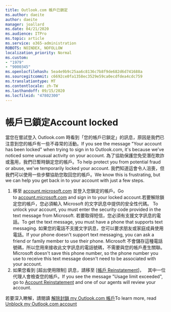 ```yaml
---
title: Outlook.com 帳戶已鎖定
ms.author: daeite
author: daeite
manager: joallard
ms.date: 04/21/2020
ms.audience: ITPro
ms.topic: article
ms.service: o365-administration
ROBOTS: NOINDEX, NOFOLLOW
localization_priority: Normal
ms.custom:
- "1979"
- "9000345"
ms.openlocfilehash: 5ea4e9b9c25aa6c8136c7b8f9de682d6d741688a
ms.sourcegitcommit: c6692ce0fa1358ec3529e59ca0ecdfdea4cdc759
ms.translationtype: MT
ms.contentlocale: zh-TW
ms.lasthandoff: 09/15/2020
ms.locfileid: "47802300"
---
```

# <a name="account-locked"></a><span data-ttu-id="78ccf-102">帳戶已鎖定</span><span class="sxs-lookup"><span data-stu-id="78ccf-102">Account locked</span></span>

<span data-ttu-id="78ccf-103">當您在嘗試登入 Outlook.com 時看到「您的帳戶已鎖定」的訊息，原因是我們已注意到您的帳戶有一些不尋常的活動。</span><span class="sxs-lookup"><span data-stu-id="78ccf-103">If you see the message "Your account has been locked" when trying to sign in to Outlook.com, it's because we've noticed some unusual activity on your account.</span></span> <span data-ttu-id="78ccf-104">為了協助保護您免受潛在欺詐或濫用，我們已暫時鎖定您的帳戶。</span><span class="sxs-lookup"><span data-stu-id="78ccf-104">To help protect you from potential fraud or abuse, we've temporarily locked your account.</span></span> <span data-ttu-id="78ccf-105">我們知道這會令人沮喪，但我們可以使用一些步驟協助您取回您的帳戶。</span><span class="sxs-lookup"><span data-stu-id="78ccf-105">We know this is frustrating, but we can help you get back in to your account with just a few steps.</span></span>

1. <span data-ttu-id="78ccf-106">移至 [account.microsoft.com](https://go.microsoft.com/fwlink/?linkid=2090484) 並登入您鎖定的帳戶。</span><span class="sxs-lookup"><span data-stu-id="78ccf-106">Go to [account.microsoft.com](https://go.microsoft.com/fwlink/?linkid=2090484) and sign in to your locked account.</span></span><span data-ttu-id="78ccf-107">若要解除鎖定您的帳戶，您必須輸入 Microsoft 的文字訊息中提供的安全性代碼。</span><span class="sxs-lookup"><span data-stu-id="78ccf-107"> To unlock your account, you must enter the security code provided in the text message from Microsoft.</span></span> <span data-ttu-id="78ccf-108">若要取得短信，您必須有支援文字訊息的電話。</span><span class="sxs-lookup"><span data-stu-id="78ccf-108">To get the text message, you must have a phone that supports text messaging.</span></span> <span data-ttu-id="78ccf-109">如果您的電話不支援文字訊息，您可以要求朋友或家庭成員使用電話。</span><span class="sxs-lookup"><span data-stu-id="78ccf-109">If your phone doesn't support text messaging, you can ask a friend or family member to use their phone.</span></span> <span data-ttu-id="78ccf-110">Microsoft 不會儲存這種電話號碼，所以您用來接收此文字訊息的電話號碼，不需要與您的帳戶產生關聯。</span><span class="sxs-lookup"><span data-stu-id="78ccf-110">Microsoft doesn't save this phone number, so the phone number you use to receive this text message doesn't need to be associated with your account.</span></span>
2. <span data-ttu-id="78ccf-111">如果您看到 [超出使用限制] 訊息，請移至 [[帳戶 Reinstatement](https://go.microsoft.com/fwlink/?linkid=2090483)]，   其中一位代理人會檢查您的帳戶。</span><span class="sxs-lookup"><span data-stu-id="78ccf-111">If you see the message "Usage limit exceeded", go to [Account Reinstatement](https://go.microsoft.com/fwlink/?linkid=2090483) and one of our agents will review your account.</span></span>

<span data-ttu-id="78ccf-112">若要深入瞭解，請閱讀 [解除封鎖 my Outlook.com 帳戶](https://support.office.com/article/f4ad2701-d166-4d8b-8a6a-9af2a1f8a4c4?wt.mc_id=Office_Outlook_com_Alchemy)</span><span class="sxs-lookup"><span data-stu-id="78ccf-112">To learn more, read [Unblock my Outlook.com account](https://support.office.com/article/f4ad2701-d166-4d8b-8a6a-9af2a1f8a4c4?wt.mc_id=Office_Outlook_com_Alchemy)</span></span> 